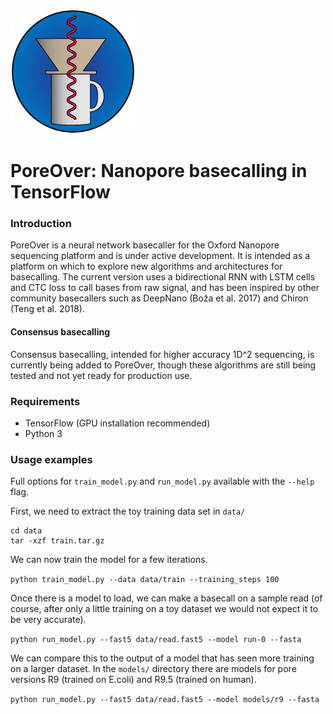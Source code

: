 ![Logo](logo.png)
# PoreOver: Nanopore basecalling in TensorFlow
### Introduction
PoreOver is a neural network basecaller for the Oxford Nanopore sequencing platform and is under active development. It is intended as a platform on which to explore new algorithms and architectures for basecalling. The current version uses a bidirectional RNN with LSTM cells and CTC loss to call bases from raw signal, and has been inspired by other community basecallers such as DeepNano (Boža et al. 2017) and Chiron (Teng et al. 2018).

#### Consensus basecalling
Consensus basecalling, intended for higher accuracy 1D^2 sequencing, is currently being added to PoreOver, though these algorithms are still being tested and not yet ready for production use.

### Requirements
* TensorFlow (GPU installation recommended)
* Python 3

### Usage examples
Full options for `train_model.py` and `run_model.py` available with the `--help` flag.

First, we need to extract the toy training data set in `data/`
```
cd data
tar -xzf train.tar.gz
```

We can now train the model for a few iterations.

`python train_model.py --data data/train --training_steps 100`

Once there is a model to load, we can make a basecall on a sample read (of course,
    after only a little training on a toy dataset we would not expect it to be very accurate). 

`python run_model.py --fast5 data/read.fast5 --model run-0 --fasta`
 
We can compare this to the output of a model that has seen more training on a larger dataset. In the `models/` directory there are models for pore versions R9 (trained on E.coli) and R9.5 (trained on human).

`python run_model.py --fast5 data/read.fast5 --model models/r9 --fasta`
